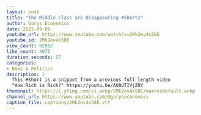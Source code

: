 ```yaml
---
layout: post
title: "The Middle Class are Disappearing #Shorts"
author: Garys Economics
date: 2022-09-09
youtube_url: https://www.youtube.com/watch?v=2Mk2ev4x58E
youtube_id: 2Mk2ev4x58E
view_count: 92952
like_count: 4075
duration_seconds: 57
categories:
- News & Politics
description: |
  This #Short is a snippet from a previous full length video 
  "How Rich is Rich?" https://youtu.be/AU8UTIVjZ0Y
thumbnail: https://i.ytimg.com/vi_webp/2Mk2ev4x58E/maxresdefault.webp
channel_url: https://www.youtube.com/@garyseconomics
caption_file: captions/2Mk2ev4x58E.vtt
---
```

